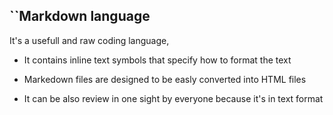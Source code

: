 ## ``Markdown language

It's a usefull and raw coding language, 

* It contains inline text symbols that specify how to format the text

* Markedown files are designed to be easly converted into HTML files 

* It can be also review in one sight by everyone because it's in text format 

